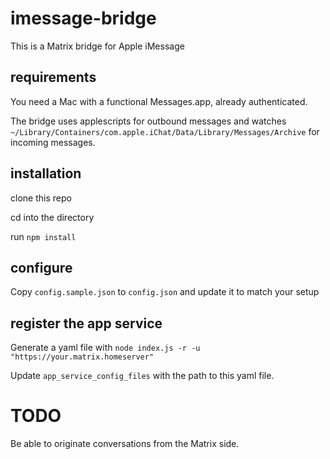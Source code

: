 # imessage-bridge

This is a Matrix bridge for Apple iMessage

## requirements

You need a Mac with a functional Messages.app, already authenticated.

The bridge uses applescripts for outbound messages and watches `~/Library/Containers/com.apple.iChat/Data/Library/Messages/Archive` for incoming messages.

## installation

clone this repo

cd into the directory

run `npm install`

## configure

Copy `config.sample.json` to `config.json` and update it to match your setup

## register the app service

Generate a yaml file with `node index.js -r -u "https://your.matrix.homeserver"`

Update `app_service_config_files` with the path to this yaml file.

# TODO

Be able to originate conversations from the Matrix side.
